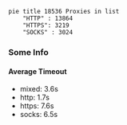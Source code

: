 
```mermaid
pie title 18536 Proxies in list
    "HTTP" : 13864
    "HTTPS": 3219
    "SOCKS" : 3024
```

### Some Info
#### Average Timeout

- mixed: 3.6s
- http: 1.7s
- https: 7.6s
- socks: 6.5s